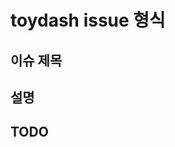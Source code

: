 # toydash issue 형식

## 이슈 제목

<!-- 작업 주제 or 제목을 적어주세요 -->

## 설명

<!--설명을 적어주세요 -->

## TODO

<!-- 파일이나 url 등 관련 참조내용을 기입해주세요 -->
